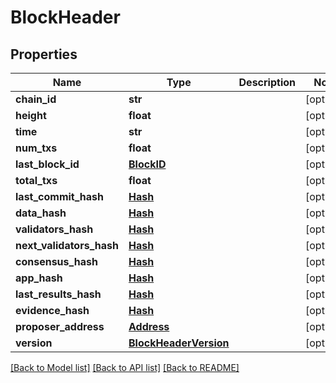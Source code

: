 # BlockHeader

## Properties
Name | Type | Description | Notes
------------ | ------------- | ------------- | -------------
**chain_id** | **str** |  | [optional] 
**height** | **float** |  | [optional] 
**time** | **str** |  | [optional] 
**num_txs** | **float** |  | [optional] 
**last_block_id** | [**BlockID**](BlockID.md) |  | [optional] 
**total_txs** | **float** |  | [optional] 
**last_commit_hash** | [**Hash**](Hash.md) |  | [optional] 
**data_hash** | [**Hash**](Hash.md) |  | [optional] 
**validators_hash** | [**Hash**](Hash.md) |  | [optional] 
**next_validators_hash** | [**Hash**](Hash.md) |  | [optional] 
**consensus_hash** | [**Hash**](Hash.md) |  | [optional] 
**app_hash** | [**Hash**](Hash.md) |  | [optional] 
**last_results_hash** | [**Hash**](Hash.md) |  | [optional] 
**evidence_hash** | [**Hash**](Hash.md) |  | [optional] 
**proposer_address** | [**Address**](Address.md) |  | [optional] 
**version** | [**BlockHeaderVersion**](BlockHeaderVersion.md) |  | [optional] 

[[Back to Model list]](../README.md#documentation-for-models) [[Back to API list]](../README.md#documentation-for-api-endpoints) [[Back to README]](../README.md)


